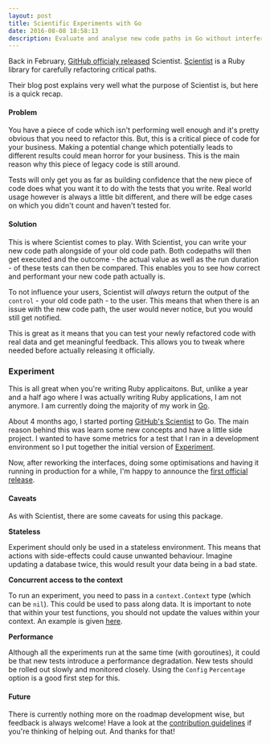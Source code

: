 ```yaml
---
layout: post
title: Scientific Experiments with Go
date: 2016-08-08 18:58:13
description: Evaluate and analyse new code paths in Go without interfering with your users' experience.
---
```


Back in February, [GitHub officialy released](http://githubengineering.com/scientist/) Scientist. [Scientist](https://github.com/github/scientist) is a Ruby library for carefully refactoring critical paths.

Their blog post explains very well what the purpose of Scientist is, but here is a quick recap.

#### Problem

You have a piece of code which isn't performing well enough and it's pretty obvious that you need to refactor this. But, this is a critical piece of code for your business. Making a potential change which potentially leads to different results could mean horror for your business. This is the main reason why this piece of legacy code is still around.

Tests will only get you as far as building confidence that the new piece of code does what you want it to do with the tests that you write. Real world usage however is always a little bit different, and there will be edge cases on which you didn't count and haven't tested for.

#### Solution

This is where Scientist comes to play. With Scientist, you can write your new code path alongside of your old code path. Both codepaths will then get executed and the outcome - the actual value as well as the run duration - of these tests can then be compared. This enables you to see how correct and performant your new code path actually is.

To not influence your users, Scientist will _always_ return the output of the `control` - your old code path - to the user. This means that when there is an issue with the new code path, the user would never notice, but you would still get notified.

This is great as it means that you can test your newly refactored code with real data and get meaningful feedback. This allows you to tweak where needed before actually releasing it officially.

### Experiment

This is all great when you're writing Ruby applicaitons. But, unlike a year and a half ago where I was actually writing Ruby applications, I am not anymore. I am currently doing the majority of my work in [Go](https://golang.org/).

About 4 months ago, I started porting [GitHub's Scientist](https://github.com/github/scientist) to Go. The main reason behind this was learn some new concepts and have a little side project. I wanted to have some metrics for a test that I ran in a development environment so I put together the initial version of [Experiment](https://github.com/jelmersnoeck/experiment).

Now, after reworking the interfaces, doing some optimisations and having it running in production for a while, I'm happy to announce the [first official release](https://github.com/jelmersnoeck/experiment/releases/tag/v1.0.0).

#### Caveats

As with Scientist, there are some caveats for using this package.

**Stateless**

Experiment should only be used in a stateless environment. This means that actions with side-effects could cause unwanted behaviour. Imagine updating a database twice, this would result your data being in a bad state.

**Concurrent access to the context**

To run an experiment, you need to pass in a `context.Context` type (which can be `nil`). This could be used to pass along data. It is important to note that within your test functions, you should not update the values within your context. An example is given [here](https://github.com/jelmersnoeck/experiment#concurrent-access-to-context).

**Performance**

Although all the experiments run at the same time (with goroutines), it could be that new tests introduce a performance degradation. New tests should be rolled out slowly and monitored closely. Using the `Config` `Percentage` option is a good first step for this.

#### Future

There is currently nothing more on the roadmap development wise, but feedback is always welcome! Have a look at the [contribution guidelines](https://github.com/jelmersnoeck/experiment/blob/master/CONTRIBUTING.md) if you're thinking of helping out. And thanks for that!
